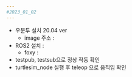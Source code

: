```yaml
---
#2023_01_02
---
```

* 우분투 설치 20.04 ver
    * image 주소 :
* ROS2 설치 :
    * foxy :
* testpub, testsub으로 정상 작동 확인
* turtlesim_node 실행 후 teleop 으로 움직임 확인